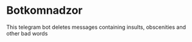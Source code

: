 # Botkomnadzor
This telegram bot deletes messages containing insults, obscenities and other bad words
